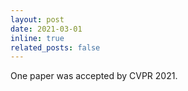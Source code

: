 ```yaml
---
layout: post
date: 2021-03-01
inline: true
related_posts: false
---
```


One paper was accepted by CVPR 2021.
